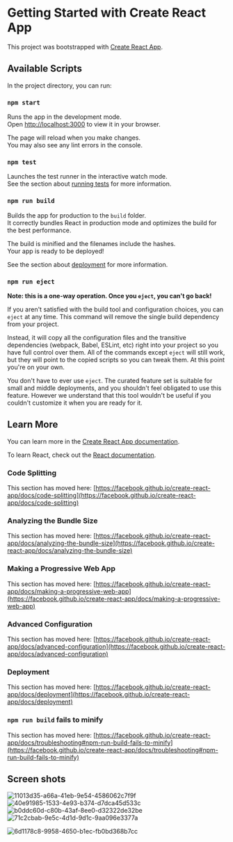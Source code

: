 # Getting Started with Create React App

This project was bootstrapped with [Create React App](https://github.com/facebook/create-react-app).

## Available Scripts

In the project directory, you can run:

### `npm start`

Runs the app in the development mode.\
Open [http://localhost:3000](http://localhost:3000) to view it in your browser.

The page will reload when you make changes.\
You may also see any lint errors in the console.

### `npm test`

Launches the test runner in the interactive watch mode.\
See the section about [running tests](https://facebook.github.io/create-react-app/docs/running-tests) for more information.

### `npm run build`

Builds the app for production to the `build` folder.\
It correctly bundles React in production mode and optimizes the build for the best performance.

The build is minified and the filenames include the hashes.\
Your app is ready to be deployed!

See the section about [deployment](https://facebook.github.io/create-react-app/docs/deployment) for more information.

### `npm run eject`

**Note: this is a one-way operation. Once you `eject`, you can't go back!**

If you aren't satisfied with the build tool and configuration choices, you can `eject` at any time. This command will remove the single build dependency from your project.

Instead, it will copy all the configuration files and the transitive dependencies (webpack, Babel, ESLint, etc) right into your project so you have full control over them. All of the commands except `eject` will still work, but they will point to the copied scripts so you can tweak them. At this point you're on your own.

You don't have to ever use `eject`. The curated feature set is suitable for small and middle deployments, and you shouldn't feel obligated to use this feature. However we understand that this tool wouldn't be useful if you couldn't customize it when you are ready for it.

## Learn More

You can learn more in the [Create React App documentation](https://facebook.github.io/create-react-app/docs/getting-started).

To learn React, check out the [React documentation](https://reactjs.org/).

### Code Splitting

This section has moved here: [https://facebook.github.io/create-react-app/docs/code-splitting](https://facebook.github.io/create-react-app/docs/code-splitting)

### Analyzing the Bundle Size

This section has moved here: [https://facebook.github.io/create-react-app/docs/analyzing-the-bundle-size](https://facebook.github.io/create-react-app/docs/analyzing-the-bundle-size)

### Making a Progressive Web App

This section has moved here: [https://facebook.github.io/create-react-app/docs/making-a-progressive-web-app](https://facebook.github.io/create-react-app/docs/making-a-progressive-web-app)

### Advanced Configuration

This section has moved here: [https://facebook.github.io/create-react-app/docs/advanced-configuration](https://facebook.github.io/create-react-app/docs/advanced-configuration)

### Deployment

This section has moved here: [https://facebook.github.io/create-react-app/docs/deployment](https://facebook.github.io/create-react-app/docs/deployment)

### `npm run build` fails to minify

This section has moved here: [https://facebook.github.io/create-react-app/docs/troubleshooting#npm-run-build-fails-to-minify](https://facebook.github.io/create-react-app/docs/troubleshooting#npm-run-build-fails-to-minify)


## Screen shots 

![11013d35-a66a-41eb-9e54-4586062c7f9f](https://github.com/Harjot9812/AI_portfolio_builder/assets/44283349/4e677911-2387-4b2a-93de-7843a4d58b1d)
![40e91985-1533-4e93-b374-d7dca45d533c](https://github.com/Harjot9812/AI_portfolio_builder/assets/44283349/ff1ee533-cc52-4a97-b674-cb2c9602074e)
![b0ddc60d-c80b-43af-8ee0-d32322de32be](https://github.com/Harjot9812/AI_portfolio_builder/assets/44283349/e0f19659-e27e-42e9-8cae-646800aac2e3)
![71c2cbab-9e5c-4d1d-9d1c-9aa096e3377a](https://github.com/Harjot9812/AI_portfolio_builder/assets/44283349/68ff4c2f-64b4-469e-bfd0-bf5e99af3a8d)

![6d1178c8-9958-4650-b1ec-fb0bd368b7cc](https://github.com/Harjot9812/AI_portfolio_builder/assets/44283349/4bf879ad-8592-4e10-8ca8-71ac9f556565)
